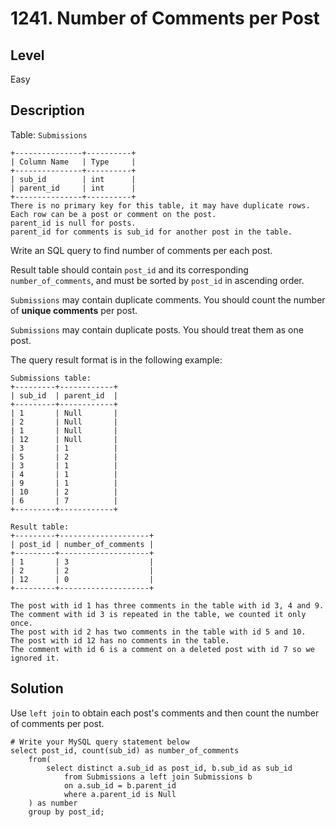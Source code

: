 # 1241. Number of Comments per Post
## Level
Easy

## Description
Table: `Submissions`
```
+---------------+----------+
| Column Name   | Type     |
+---------------+----------+
| sub_id        | int      |
| parent_id     | int      |
+---------------+----------+
There is no primary key for this table, it may have duplicate rows.
Each row can be a post or comment on the post.
parent_id is null for posts.
parent_id for comments is sub_id for another post in the table.
```

Write an SQL query to find number of comments per each post.

Result table should contain `post_id` and its corresponding `number_of_comments`, and must be sorted by `post_id` in ascending order.

`Submissions` may contain duplicate comments. You should count the number of **unique comments** per post.

`Submissions` may contain duplicate posts. You should treat them as one post.

The query result format is in the following example:
```
Submissions table:
+---------+------------+
| sub_id  | parent_id  |
+---------+------------+
| 1       | Null       |
| 2       | Null       |
| 1       | Null       |
| 12      | Null       |
| 3       | 1          |
| 5       | 2          |
| 3       | 1          |
| 4       | 1          |
| 9       | 1          |
| 10      | 2          |
| 6       | 7          |
+---------+------------+

Result table:
+---------+--------------------+
| post_id | number_of_comments |
+---------+--------------------+
| 1       | 3                  |
| 2       | 2                  |
| 12      | 0                  |
+---------+--------------------+

The post with id 1 has three comments in the table with id 3, 4 and 9. The comment with id 3 is repeated in the table, we counted it only once.
The post with id 2 has two comments in the table with id 5 and 10.
The post with id 12 has no comments in the table.
The comment with id 6 is a comment on a deleted post with id 7 so we ignored it.
```

## Solution
Use `left join` to obtain each post's comments and then count the number of comments per post.
```
# Write your MySQL query statement below
select post_id, count(sub_id) as number_of_comments
    from(
        select distinct a.sub_id as post_id, b.sub_id as sub_id
            from Submissions a left join Submissions b
            on a.sub_id = b.parent_id
            where a.parent_id is Null
    ) as number
    group by post_id;
```
